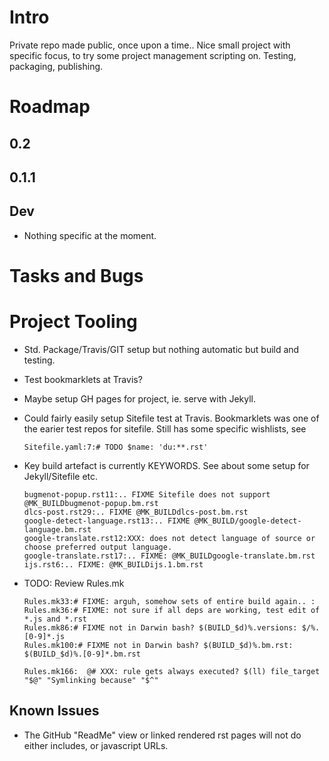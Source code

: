 
# Intro
Private repo made public, once upon a time..
Nice small project with specific focus, to try some project management scripting
on. Testing, packaging, publishing.


# Roadmap
## 0.2
## 0.1.1
## Dev
- Nothing specific at the moment.


# Tasks and Bugs


# Project Tooling

- Std. Package/Travis/GIT setup but nothing automatic but build and testing.

- Test bookmarklets at Travis? 
- Maybe setup GH pages for project, ie. serve with Jekyll.
- Could fairly easily setup Sitefile test at Travis.
  Bookmarklets was one of the earier test repos for sitefile.
  Still has some specific wishlists, see
  ```
  Sitefile.yaml:7:# TODO $name: 'du:**.rst'
  ```

- Key build artefact is currently KEYWORDS. See about some setup for
  Jekyll/Sitefile etc.
  ```
  bugmenot-popup.rst11:.. FIXME Sitefile does not support @MK_BUILDbugmenot-popup.bm.rst
  dlcs-post.rst29:.. FIXME @MK_BUILDdlcs-post.bm.rst
  google-detect-language.rst13:.. FIXME @MK_BUILD/google-detect-language.bm.rst
  google-translate.rst12:XXX: does not detect language of source or choose preferred output language.
  google-translate.rst17:.. FIXME: @MK_BUILDgoogle-translate.bm.rst
  ijs.rst6:.. FIXME: @MK_BUILDijs.1.bm.rst
  ```

- TODO: Review Rules.mk
  ```
  Rules.mk33:# FIXME: arguh, somehow sets of entire build again.. :
  Rules.mk36:# FIXME: not sure if all deps are working, test edit of *.js and *.rst
  Rules.mk86:# FIXME not in Darwin bash? $(BUILD_$d)%.versions: $/%.[0-9]*.js
  Rules.mk100:# FIXME not in Darwin bash? $(BUILD_$d)%.bm.rst: $(BUILD_$d)%.[0-9]*.bm.rst

  Rules.mk166:	@# XXX: rule gets always executed? $(ll) file_target "$@" "Symlinking because" "$^"
  ```

## Known Issues

- The GitHub "ReadMe" view or linked rendered rst pages  will not do either
  includes, or javascript URLs.



